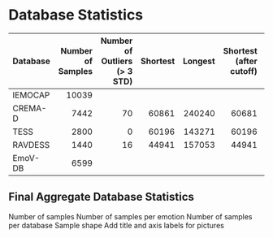 # Database Statistics

| Database | Number of Samples | Number of Outliers (> 3 STD) | Shortest | Longest | Shortest (after cutoff) | Longest (after cutoff) |
|----------|------------------:|-----------------------------:|---------:|--------:|------------------------:|-----------------------:|
| IEMOCAP  |             10039 |                              |          |         |                         |                        |
| CREMA-D  |              7442 |                           70 |    60861 |  240240 |                   60681 |                 193794 |
| TESS     |              2800 |                            0 |    60196 |  143271 |                   60196 |                 143271 |
| RAVDESS  |              1440 |                           16 |    44941 |  157053 |                   44941 |                 128224 |
| EmoV-DB  |              6599 |                              |          |         |                         |                        |

## Final Aggregate Database Statistics

Number of samples
Number of samples per emotion
Number of samples per database
Sample shape
Add title and axis labels for pictures
